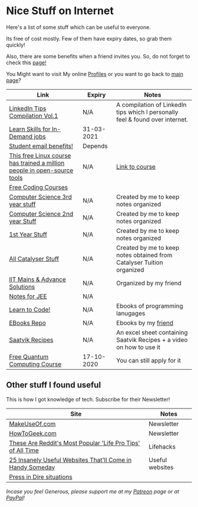 <!-- @format -->

# Nice Stuff on Internet

Here's a list of some stuff which can be useful to everyone.

Its free of cost mostly. Few of them have expiry dates, so grab them quickly!

Also, there are some benefits when a friend invites you. So, do not forget to check this [page!](/Miscellaneous/Invitations.md)

You Might want to visit My online [Profiles](Myself_On_internet.md) or you want to go back to [main page](README.md)?

| Link                                                         | Expiry     | Notes                                                        |
| ------------------------------------------------------------ | ---------- | ------------------------------------------------------------ |
| [LinkedIn Tips Compilation Vol.1](https://bit.ly/LITipsVol1) | N/A        | A compilation of LinkedIn tips which I personally feel & found over internet. |
| [Learn Skills for In-Demand jobs](https://bit.ly/30biXpr)    | 31-03-2021 |                                                              |
| [Student email benefits!](https://bit.ly/2S4A3AG)            | Depends    |                                                              |
| [This free Linux course has trained a million people in open-source tools](https://tek.io/3cHmNf8) | N/A        | [Link to course](https://bit.ly/33aSZEh)                     |
| [Free Coding Courses](http://bit.ly/FreeCodingCourses)       |            |                                                              |
| [Computer Science 3rd year stuff](https://bit.ly/CS3rdYR)    | N/A        | Created by me to keep notes organized                        |
| [Computer Science 2nd year Stuff](http://bit.ly/CS2ndYR)     | N/A        | Created by me to keep notes organized                        |
| [1st Year Stuff](http://bit.ly/clgstuff)                     | N/A        | Created by me to keep notes organized                        |
| [All Catalyser Stuff](http://bit.ly/AllCatStff)              | N/A        | Created by me to keep notes obtained from Catalyser Tuition organized |
| [IIT Mains & Advance Solutions](http://bit.ly/MnAndAdvSoln)  | N/A        | Organized by my friend                                       |
| [Notes for JEE](http://bit.ly/NotesForJEE)                   | N/A        |                                                              |
| [Learn to Code!](http://bit.ly/lrn2cde)                      | N/A        | Ebooks of programming lanugages                              |
| [EBooks Repo](http://bit.ly/EBOOKSbyRAaETH)                  | N/A        | Ebooks by my [friend](https://github.com/RootAndroid58)      |
| [Saatvik Recipes](https://bit.ly/recipemaster)               | N/A        | An excel sheet containing Saatvik Recipes + a video on how to use it |
| [Free Quantum Computing Course](https://www.qubitbyqubit.org/programs) | 17-10-2020 | You can still apply for it                                   |

## Other stuff I found useful

This is how I got knowledge of tech. Subscribe for their Newsletter!

| Site                                                                                  | Notes           |
| ------------------------------------------------------------------------------------- | --------------- |
| [MakeUseOf.com](https://www.makeuseof.com/subscribe/)                                 | Newsletter      |
| [HowToGeek.com](https://www.howtogeek.com/)                                           | Newsletter      |
| [These Are Reddit's Most Popular 'Life Pro Tips' of All Time](https://bit.ly/3dUAjww) | Lifehacks       |
| [25 Insanely Useful Websites That'll Come in Handy Someday](https://bit.ly/2Tf5JE7)   | Useful websites |
| [Press in Dire situations](http://nooooooooooooooo.com/)                              |                 |

_Incase you feel Generous, please support me at my [Patreon](https://www.patreon.com/mrdgh2821) page or at [PayPal](https://paypal.me/mrdgh2821)!_

